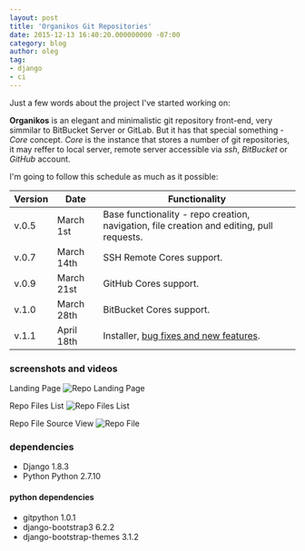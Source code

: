 ```yaml
---
layout: post
title: 'Organikos Git Repositories'
date: 2015-12-13 16:40:20.000000000 -07:00
category: blog
author: oleg
tag:
- django
- ci
---
```

Just a few words about the project I've started working on:

**Organikos** is an elegant and minimalistic git repository front-end, very simmilar to BitBucket Server or GitLab. But it has that special something - *Core* concept.
*Core* is the instance that stores a number of git repositories, it may reffer to local server, remote server accessible via *ssh*, *BitBucket* or *GitHub* account.

I'm going to follow this schedule as much as it possible:

| Version | Date | Functionality |
|-------|--------|---------|
| v.0.5 | March 1st | Base functionality - repo creation, navigation, file creation and editing, pull requests. |
| v.0.7 | March 14th | SSH Remote Cores support.|
| v.0.9 | March 21st | GitHub Cores support. |
| v.1.0 | March 28th | BitBucket Cores support. |
| v.1.1 | April 18th | Installer, <a href="https://github.com/lenchevsky/organikos/issues">bug fixes and new features</a>.|
### screenshots and videos
Landing Page
![Repo Landing Page](https://raw.githubusercontent.com/lenchevsky/organikos/master/pictures/screens/repo_list.png)

Repo Files List
![Repo Files List](https://raw.githubusercontent.com/lenchevsky/organikos/master/pictures/screens/repo_files.png)

Repo File Source View
![Repo File](https://raw.githubusercontent.com/lenchevsky/organikos/master/pictures/screens/repo_source.png)

### dependencies
* Django 1.8.3
* Python Python 2.7.10

#### python dependencies
* gitpython 1.0.1
* django-bootstrap3 6.2.2
* django-bootstrap-themes 3.1.2
